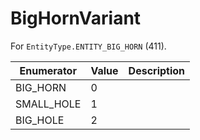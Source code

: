 # BigHornVariant

For `EntityType.ENTITY_BIG_HORN` (411). 

| Enumerator | Value | Description |
| - | - | - |
| BIG_HORN | 0 |  |
| SMALL_HOLE | 1 |  |
| BIG_HOLE | 2 |  |

